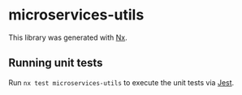 # microservices-utils

This library was generated with [Nx](https://nx.dev).

## Running unit tests

Run `nx test microservices-utils` to execute the unit tests via [Jest](https://jestjs.io).
